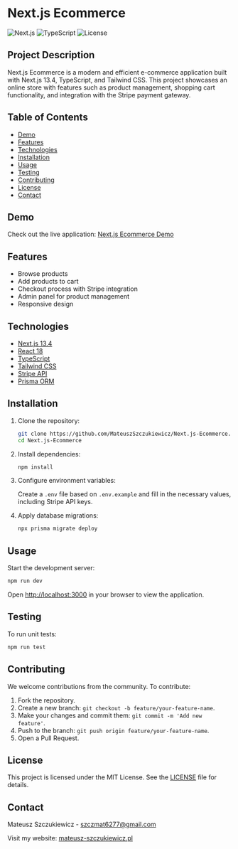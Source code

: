 # Next.js Ecommerce

![Next.js](https://img.shields.io/badge/Next.js-13.4-blue)
![TypeScript](https://img.shields.io/badge/TypeScript-4.5-blue)
![License](https://img.shields.io/badge/License-MIT-green)

## Project Description

Next.js Ecommerce is a modern and efficient e-commerce application built with Next.js 13.4, TypeScript, and Tailwind CSS. This project showcases an online store with features such as product management, shopping cart functionality, and integration with the Stripe payment gateway.

## Table of Contents

- [Demo](#demo)
- [Features](#features)
- [Technologies](#technologies)
- [Installation](#installation)
- [Usage](#usage)
- [Testing](#testing)
- [Contributing](#contributing)
- [License](#license)
- [Contact](#contact)

## Demo

Check out the live application: [Next.js Ecommerce Demo](https://mateusz-szczukiewicz.pl)

## Features

- Browse products
- Add products to cart
- Checkout process with Stripe integration
- Admin panel for product management
- Responsive design

## Technologies

- [Next.js 13.4](https://nextjs.org/)
- [React 18](https://reactjs.org/)
- [TypeScript](https://www.typescriptlang.org/)
- [Tailwind CSS](https://tailwindcss.com/)
- [Stripe API](https://stripe.com/docs/api)
- [Prisma ORM](https://www.prisma.io/)

## Installation

1. Clone the repository:

   ```bash
   git clone https://github.com/MateuszSzczukiewicz/Next.js-Ecommerce.git
   cd Next.js-Ecommerce
   ```

2. Install dependencies:

   ```bash
   npm install
   ```

3. Configure environment variables:

   Create a `.env` file based on `.env.example` and fill in the necessary values, including Stripe API keys.

4. Apply database migrations:

   ```bash
   npx prisma migrate deploy
   ```

## Usage

Start the development server:

```bash
npm run dev
```

Open [http://localhost:3000](http://localhost:3000) in your browser to view the application.

## Testing

To run unit tests:

```bash
npm run test
```

## Contributing

We welcome contributions from the community. To contribute:

1. Fork the repository.
2. Create a new branch: `git checkout -b feature/your-feature-name`.
3. Make your changes and commit them: `git commit -m 'Add new feature'`.
4. Push to the branch: `git push origin feature/your-feature-name`.
5. Open a Pull Request.

## License

This project is licensed under the MIT License. See the [LICENSE](LICENSE) file for details.

## Contact

Mateusz Szczukiewicz - [szczmat6277@gmail.com](mailto:szczmat6277@gmail.com)

Visit my website: [mateusz-szczukiewicz.pl](https://mateusz-szczukiewicz.pl)
